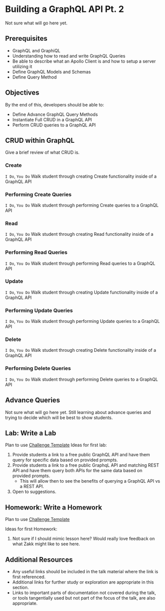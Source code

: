 # Building a GraphQL API Pt. 2
Not sure what will go here yet.


## Prerequisites
* GraphQL and GraphiQL
* Understanding how to read and write GraphQL Queries
* Be able to describe what an Apollo Client is and how to setup a server utilizing it
* Define GraphQL Models and Schemas
* Define Query Method

## Objectives

By the end of this, developers should be able to:
* Define Advance GraphQL Query Methods
* Instantiate Full CRUD in a GraphQL API
* Perform CRUD queries to a GraphQL API

## CRUD within GraphQL

Give a brief review of what CRUD is.

### Create
`I Do`, `You Do`  Walk student through creating Create functionality inside of a GraphQL API

### Performing Create Queries
`I Do`, `You Do` Walk student through performing Create queries to a GraphQL API

### Read
`I Do`, `You Do`  Walk student through creating Read functionality inside of a GraphQL API

### Performing Read Queries
`I Do`, `You Do` Walk student through performing Read queries to a GraphQL API

### Update
`I Do`, `You Do`  Walk student through creating Update functionality inside of a GraphQL API

### Performing Update Queries
`I Do`, `You Do` Walk student through performing Update queries to a GraphQL API

### Delete
`I Do`, `You Do`  Walk student through creating Delete functionality inside of a GraphQL API

### Performing Delete Queries
`I Do`, `You Do` Walk student through performing Delete queries to a GraphQL API

## Advance Queries
Not sure what will go here yet. Still learning about advance queries and trying to decide which will be best to show students. 

## Lab: Write a Lab
Plan to use [Challenge Template](https://git.generalassemb.ly/wdi-dc-instructors/homework-template)
Ideas for first lab:
  1. Provide students a link to a free public GraphQL API and have them query for specific data based on provided prompts.
  2. Provide students a link to a free public GraphqL API and matching REST API and have them query both APIs for the same data based on provided prompts.
      * This will allow then to see the benefits of querying a GraphQL API vs a REST API.
  3. Open to suggestions.

## Homework: Write a Homework
Plan to use [Challenge Template](https://git.generalassemb.ly/wdi-dc-instructors/homework-template)

Ideas for first Homework:
1. Not sure if I should mimic lesson here? Would really love feedback on what Zakk might like to see here.

## Additional Resources

- Any useful links should be included in the talk material where the link is first referenced.
- Additional links for further study or exploration are appropriate in this section.
- Links to important parts of documentation not covered during the talk, or tools tangentially used but not part of the focus of the talk, are also appropriate.

